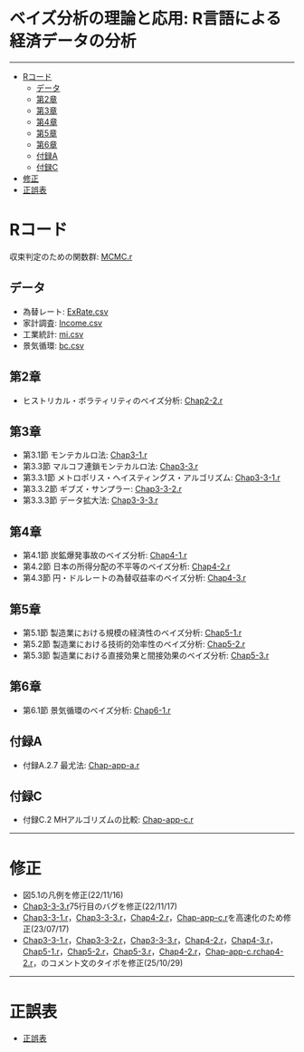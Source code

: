 # ベイズ分析の理論と応用: R言語による経済データの分析

---

- [Rコード](#Rコード)
	- [データ](#データ)
	- [第2章](#第2章)
	- [第3章](#第3章)
	- [第4章](#第4章)
	- [第5章](#第5章)
	- [第6章](#第6章)
	- [付録A](#付録A)
	- [付録C](#付録C)
- [修正](#修正)
- [正誤表](#正誤表)

# Rコード

収束判定のための関数群: [MCMC.r](MCMC.r)

## データ
+ 為替レート: [ExRate.csv](Data/ExRate.csv)
+ 家計調査: [Income.csv](Data/Income.csv)
+ 工業統計: [mi.csv](Data/mi.csv)
+ 景気循環: [bc.csv](Data/bc.csv)

## 第2章
+ ヒストリカル・ボラティリティのべイズ分析: [Chap2-2.r](Chap2/Chap2-2.r)

## 第3章
+ 第3.1節 モンテカルロ法: [Chap3-1.r](Chap3/Chap3-1.r)
+ 第3.3節 マルコフ連鎖モンテカルロ法: [Chap3-3.r](Chap3/Chap3-3.r)
+ 第3.3.1節 メトロポリス・ヘイスティングス・アルゴリズム: [Chap3-3-1.r](Chap3/Chap3-3-1.r)
+ 第3.3.2節 ギブズ・サンプラー: [Chap3-3-2.r](Chap3/Chap3-3-2.r)
+ 第3.3.3節 データ拡大法: [Chap3-3-3.r](Chap3/Chap3-3-3.r)

## 第4章
+ 第4.1節 炭鉱爆発事故のベイズ分析: [Chap4-1.r](Chap4/Chap4-1.r)
+ 第4.2節 日本の所得分配の不平等のベイズ分析: [Chap4-2.r](Chap4/Chap4-2.r)
+ 第4.3節 円・ドルレートの為替収益率のベイズ分析: [Chap4-3.r](Chap4/Chap4-3.r)

## 第5章
+ 第5.1節 製造業における規模の経済性のベイズ分析: [Chap5-1.r](Chap5/Chap5-1.r)
+ 第5.2節 製造業における技術的効率性のベイズ分析: [Chap5-2.r](Chap5/Chap5-2.r)
+ 第5.3節 製造業における直接効果と間接効果のベイズ分析: [Chap5-3.r](Chap5/Chap5-3.r)

## 第6章
+ 第6.1節 景気循環のベイズ分析: [Chap6-1.r](Chap6/Chap6-1.r)

## 付録A
+ 付録A.2.7 最尤法:  [Chap-app-a.r](ChapAppendix/Chap-app-a.r)

## 付録C
+ 付録C.2 MHアルゴリズムの比較: [Chap-app-c.r](ChapAppendix/Chap-app-c.r)

---

# 修正
+ 図5.1の凡例を修正(22/11/16)
+ [Chap3-3-3.r](Chap3/Chap3-3-3.r)75行目のバグを修正(22/11/17)
+ [Chap3-3-1.r](Chap3/Chap3-3-1.r)，[Chap3-3-3.r](Chap3/Chap3-3-3.r)，[Chap4-2.r](Chap4/Chap4-2.r)，[Chap-app-c.r](ChapAppendix/Chap-app-c.r)を高速化のため修正(23/07/17)
+ [Chap3-3-1.r](Chap3/Chap3-3-1.r)，[Chap3-3-2.r](Chap3/Chap3-3-2.r)，[Chap3-3-3.r](Chap3/Chap3-3-3.r)，[Chap4-2.r](Chap4/Chap4-2.r)，[Chap4-3.r](Chap4/Chap4-3.r)，[Chap5-1.r](Chap5/Chap5-1.r)，[Chap5-2.r](Chap5/Chap5-2.r)，[Chap5-3.r](Chap5/Chap5-3.r)，[Chap4-2.r](Chap6/Chap6-1.r)，[Chap-app-c.r](ChapAppendix/Chap-app-c.r)[chap4-2.r](Chap4/Chap4-2.r)，のコメント文のタイポを修正(25/10/29)
---
# 正誤表
+ [正誤表](https://kzhkkkm.github.io/bayes.html)
